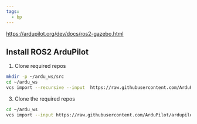```yaml
---
tags:
  - bp
---
```

https://ardupilot.org/dev/docs/ros2-gazebo.html
## Install ROS2 ArduPilot
1. Clone required repos
```bash
mkdir -p ~/ardu_ws/src
cd ~/ardu_ws
vcs import --recursive --input  https://raw.githubusercontent.com/ArduPilot/ardupilot/master/Tools/ros2/ros2.repos src
```


3. Clone the required repos
```bash
cd ~/ardu_ws
vcs import --input https://raw.githubusercontent.com/ArduPilot/ardupilot_gz/main/ros2_gz.repos --recursive src
```